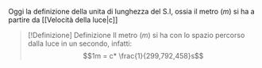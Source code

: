 Oggi la definizione della unita di lunghezza del S.I, ossia il metro $(m)$ si ha a partire da [[Velocità della luce|c]]

>[!Definizione] Definizione
>Il metro $(m)$ si ha con lo spazio percorso dalla luce in un secondo, infatti:
>$$1m = c* \frac{1}{299,792,458}s$$